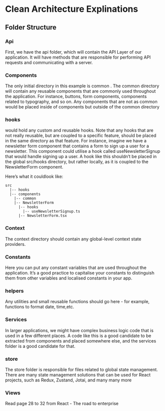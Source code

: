 # Clean Architecture Explinations

## Folder Structure

### Api

First, we have the api folder, which will contain the API Layer of our application. It will have methods
that are responsible for performing API requests and communicating with a server.

### Components

The only initial directory in this example is common . The common directory will contain any reusable
components that are commonly used throughout the application. For instance, buttons, form components,
components related to typography, and so on. Any components that are not as common would be placed
inside of components but outside of the common directory

### hooks

would hold any custom and reusable hooks. Note that any hooks that are not really reusable, but are 
coupled to a specific feature, should be placed in the same directory as that feature. For instance, 
imagine we have a newsletter form component that contains a form to sign up a user for a newsletter. 
This component could utilise a hook called useNewsletterSignup that would handle signing up a user. 
A hook like this shouldn’t be placed in the global src/hooks directory, but rather locally, as it 
is coupled to the NewsletterForm component. 

Here’s what it couldlook like:

```
src
  |-- hooks
  |-- components
    |-- common
    |-- NewsletterForm
      |-- hooks
        |-- useNewsletterSignup.ts
      |-- NewsletterForm.tsx

```

### Context

The context directory should contain any global-level context state providers. 

### Constants

Here you can put any constant variables that are used throughout the application. It’s a good practice
to capitalise your constants to distinguish them from other variables and localised constants in your app.

### helpers

Any utilities and small reusable functions should go here - for example, functions to format date, time,etc.

### Services

In larger applications, we might have complex business logic code that is used in a few different places.
A code like this is a good candidate to be extracted from components and placed somewhere else, and
the services folder is a good candidate for that.

### store

The store folder is responsible for files related to global state management. There are many state
management solutions that can be used for React projects, such as Redux, Zustand, Jotai, and many
many more

### Views

Read page 28 to 32 from React - The road to enterprise
